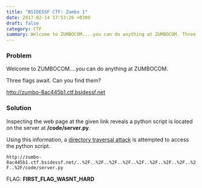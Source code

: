 ```yaml
---
title: "BSIDESSF CTF: Zumbo 1"
date: 2017-02-14 17:53:26 +0300
draft: false
category: CTF
summary: Welcome to ZUMBOCOM....you can do anything at ZUMBOCOM. Three flags await. Can you find them?
---
```

### Problem 

Welcome to ZUMBOCOM....you can do anything at ZUMBOCOM.

Three flags await. Can you find them?

http://zumbo-8ac445b1.ctf.bsidessf.net

### Solution

Inspecting the web page at the given link reveals a python script is located on the server at __/code/server.py__.

Using this information, a [directory traversal attack](https://www.owasp.org/index.php/Path_Traversal) is attempted to access the python script.

``http://zumbo-8ac445b1.ctf.bsidessf.net/..%2F..%2F..%2F..%2F..%2F..%2F..%2F..%2F..%2F..%2F/code/server.py``

FLAG: __FIRST\_FLAG\_WASNT\_HARD__
